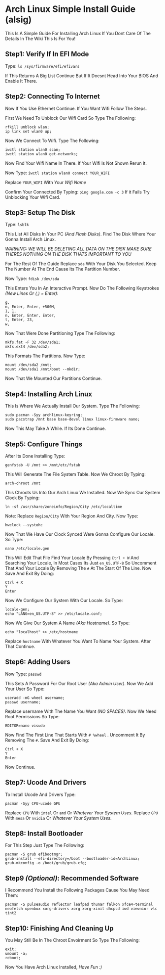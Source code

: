 # Arch Linux Simple Install Guide (alsig)

This Is A Simple Guide For Installing Arch Linux
If You Dont Care Of The Details In The Wiki
This Is For You!



## Step1: Verify If In EFI Mode

Type: `ls /sys/firmware/efi/efivars`

If This Returns A Big List Continue 
But If It Doesnt Head Into Your BIOS 
And Enable It There.



## Step2: Connecting To Internet

Now If You Use Ethernet Continue. 
If You Want Wifi Follow The Steps.

First We Need To Unblock Our Wifi Card 
So Type The Following: 
```
rfkill unblock wlan; 
ip link set wlan0 up; 
```
Now We Connect To Wifi. 
Type The Following:
```
iwctl station wlan0 scan; 
iwctl station wlan0 get-networks; 
```
Now Find Your Wifi Name In There. 
If Your Wifi Is Not Shown Rerun It. 

Now Type: `iwctl station wlan0 connect YOUR_WIFI`

Replace `YOUR_WIFI` With Your *Wifi Name*

Confirm Your Connected By Typing: `ping google.com -c 3`
If it Fails Try Unblocking Your Wifi Card. 



## Step3: Setup The Disk

Type: `lsblk`

This List All Disks In Your PC *(And Flash Disks)*.
Find The Disk Where Your Gonna Install Arch Linux.

*WARNING: WE WILL BE DELETING ALL DATA ON THE DISK MAKE 
SURE THERES NOTHING ON THE DISK THATS IMPORTANT TO YOU*

For The Rest Of The Guide Replace `sda` With Your Disk You Selected.
Keep The Number At The End Cause Its The Partition Number.

Now Type: `fdisk /dev/sda`

This Enters You In An Interactive Prompt.
Now Do The Following Keystrokes *(New Lines Or (,) = Enter)*:
```
g, 
n, Enter, Enter, +500M, 
1, 1, 
n, Enter, Enter, Enter, 
t, Enter, 23, 
w, 
```
Now That Were Done Partitioning Type The Following:
```
mkfs.fat -F 32 /dev/sda1; 
mkfs.ext4 /dev/sda2; 
```
This Formats The Partitions.
Now Type:
```
mount /dev/sda2 /mnt; 
mount /dev/sda1 /mnt/boot --mkdir; 
```
Now That We Mounted Our Partitions Continue.



## Step4: Installing Arch Linux

This Is Where We Actually Install Our System.
Type The Following: 
```
sudo pacman -Syy archlinux-keyring; 
sudo pacstrap /mnt base base-devel linux linux-firmware nano; 
```
Now This May Take A While.
If Its Done Continue.



## Step5: Configure Things

After Its Done Installing Type:
```
genfstab -U /mnt >> /mnt/etc/fstab
```
This Will Generate The File System Table.
Now We Chroot By Typing:
```
arch-chroot /mnt
```
This Chroots Us Into Our Arch Linux We Installed.
Now We Sync Our System Clock By Typing:
```
ln -sf /usr/share/zoneinfo/Region/City /etc/localtime
```
Note: Replace `Region/City` With Your Region And City.
Now Type:
```
hwclock --systohc
```
Now That We Have Our Clock Synced Were Gonna Configure Our Locale.
So Type:
```
nano /etc/locale.gen
```
This Will Edit That File
Find Your Locale By Pressing `Ctrl + W` And Searching Your Locale, 
In Most Cases Its Just `en_US.UTF-8` So Uncomment That 
And Your Locale By Removing The `#` At The Start Of The Line.
Now Save And Exit By Doing:
```
Ctrl + X 
Y 
Enter 
```
Now We Configure Our System With Our Locale.
So Type:
```
locale-gen; 
echo "LANG=en_US.UTF-8" >> /etc/locale.conf; 
```
Now We Give Our System A Name *(Aka Hostname)*.
So Type:
```
echo "localhost" >> /etc/hostname
```
Replace `hostname` With Whatever You Want To Name Your System.
After That Continue.



## Step6: Adding Users

Now Type: `passwd`

This Sets A Password For Our Root User *(Aka Admin User)*.
Now We Add Your User So Type:
```
useradd -mG wheel username; 
passwd username; 
```
Replace username With The Name You Want *(NO SPACES)*.
Now We Need Root Permissions So Type:
```
EDITOR=nano visudo
```
Now Find The First Line That Starts With `# %wheel` .
Uncomment It By Removing The `#`.
Save And Exit By Doing:
```
Ctrl + X 
Y 
Enter 
```
Now Continue.



## Step7: Ucode And Drivers

To Install Ucode And Drivers Type:
```
pacman -Syy CPU-ucode GPU
```
Replace `CPU` With `intel` Or `amd` Or *Whatever Your System Uses*.
Replace `GPU` With `mesa` Or `nvidia` Or *Whatever Your System Uses*.



## Step8: Install Bootloader 

For This Step Just Type The Following:
```
pacman -S grub efibootmgr; 
grub-install --efi-directory=/boot --bootloader-id=ArchLinux; 
grub-mkconfig -o /boot/grub/grub.cfg; 
```


## Step9 *(Optional)*: Recommended Software

I Recommend You Install the Following Packages Cause You May Need Them:
```
pacman -S pulseaudio reflector leafpad thunar falkon xfce4-terminal neofetch openbox xorg-drivers xorg xorg-xinit dhcpcd iwd viewnior vlc tint2
```


## Step10: Finishing And Cleaning Up

You May Still Be In The Chroot Envoirment So Type The Following:
```
exit; 
umount -a; 
reboot; 
```



Now You Have Arch Linux Installed, *Have Fun :)*

